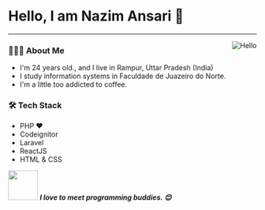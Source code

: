# Hello, I am Nazim Ansari 🤩
---
<img align="right" alt="Hello" src="https://i.giphy.com/media/Cmr1OMJ2FN0B2/200w.webp" />

<h3> 👨🏻‍💻 About Me </h3>

- I'm 24 years old., and I live in Rampur, Uttar Pradesh (India)
- I study information systems in Faculdade de Juazeiro do Norte.
- I'm a little too addicted to coffee.


<h3>🛠 Tech Stack</h3>

- PHP ❤
- Codeignitor
- Laravel
- ReactJS
- HTML & CSS

<img src="https://media.giphy.com/media/LnQjpWaON8nhr21vNW/giphy.gif" width="60"> <em><b>I love to meet programming buddies. 😊</em>
